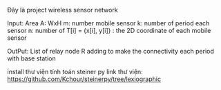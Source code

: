 Đây là project wireless sensor network


Input:
    Area A: WxH
    m: number mobile sensor
    k: number of period each sensor
    n: number of 
    T[i] = {x[i], y[i]} : the 2D coordinate of each  mobile sensor 

OutPut:
    List of relay node R adding to make the connectivity each period with base station

install thư viện tính toán steiner py
link thư viện: https://github.com/Kchour/steinerpy/tree/lexiographic
